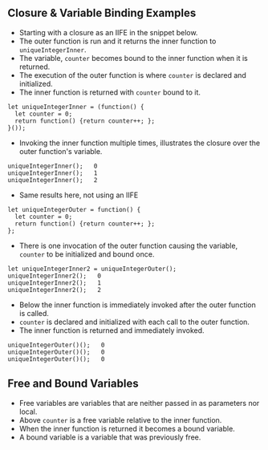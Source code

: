  ## Closure & Variable Binding Examples

 * Starting with a closure as an IIFE in the snippet below.
 * The outer function is run and it returns the inner function to ```uniqueIntegerInner```.
 * The variable, ```counter``` becomes bound to the inner function when it is returned.  
 * The execution of the outer function is where  ```counter``` is declared and initialized.  
 * The inner function is returned with ```counter``` bound to it.
```
let uniqueIntegerInner = (function() {
  let counter = 0;
  return function() {return counter++; };
}());
```

 * Invoking the inner function multiple times, illustrates the closure over the outer function's variable.  
```
uniqueIntegerInner();   0
uniqueIntegerInner();   1
uniqueIntegerInner();   2
```
 * Same results here, not using an IIFE  
```
let uniqueIntegerOuter = function() { 
  let counter = 0;
  return function() {return counter++; };
};
```
 * There is one invocation of the outer function causing the variable, ```counter``` to be initialized and bound once.  
```
let uniqueIntegerInner2 = uniqueIntegerOuter();
uniqueIntegerInner2();   0
uniqueIntegerInner2();   1
uniqueIntegerInner2();   2
```

 * Below the inner function is immediately invoked after the outer function is called.   
 * ```counter``` is declared and initialized with each call to the outer function.  
 * The inner function is returned and immediately invoked. 
```
uniqueIntegerOuter()();   0
uniqueIntegerOuter()();   0
uniqueIntegerOuter()();   0
```

 ## Free and Bound Variables
 * Free variables are variables that are neither passed in as parameters nor local.
 * Above ```counter``` is a free variable relative to the inner function. 
 * When the inner function is returned it becomes a bound variable.
 * A bound variable is a variable that was previously free.
